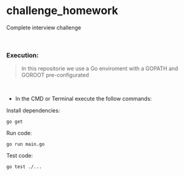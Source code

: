 # challenge_homework
Complete interview challenge

<br>

### Execution:

> In this repositorie we use a Go enviroment with a GOPATH and GOROOT pre-configurated

<br>


- In the CMD or Terminal execute the follow commands:

Install dependencies:
```
go get
```
Run code:
````
go run main.go
````
Test code:
````
go test ./...
````